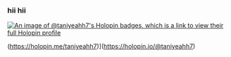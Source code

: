 ### hii hii

[![An image of @taniyeahh7's Holopin badges, which is a link to view their full Holopin profile](https://holopin.me/taniyeahh7)](https://holopin.io/@taniyeahh7)

(https://holopin.me/taniyeahh7)](https://holopin.io/@taniyeahh7)


<!--
**taniyeahh7/taniyeahh7** is a ✨ _special_ ✨ repository because its `README.md` (this file) appears on your GitHub profile.

Here are some ideas to get you started:

- 🔭 I’m currently working on ...
- 🌱 I’m currently learning ...
- 👯 I’m looking to collaborate on ...
- 🤔 I’m looking for help with ...
- 💬 Ask me about ...
- 📫 How to reach me: ...
- 😄 Pronouns: ...
- ⚡ Fun fact: ...
-->
